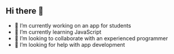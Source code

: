## Hi there 👋

- 🔭 I’m currently working on an app for students
- 🌱 I’m currently learning JavaScript
- 👯 I’m looking to collaborate with an experienced programmer
- 🤔 I’m looking for help with app development
